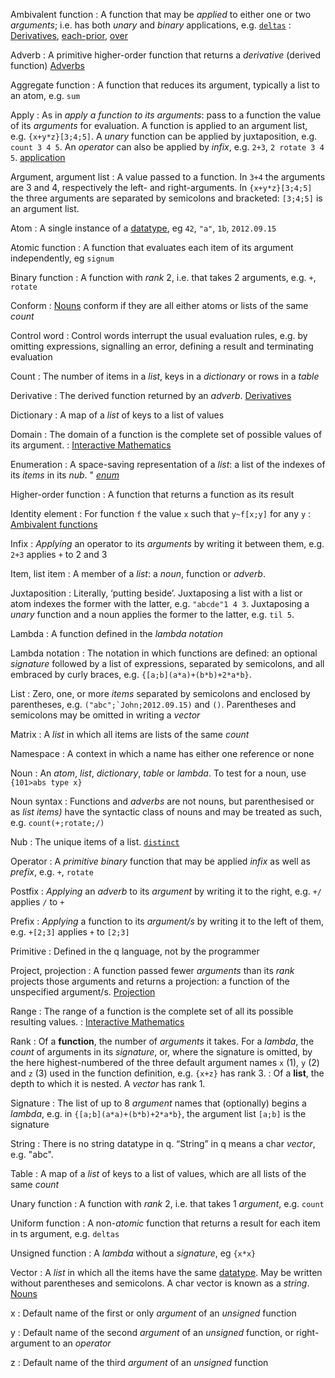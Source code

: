 Ambivalent function
: A function that may be _applied_ to either one or two _arguments_; i.e. has both _unary_ and _binary_ applications, e.g. [`deltas`](arithmetic-integer/#deltas)
: <i class="fa fa-hand-o-right"></i> [Derivatives](adverbs/#derivatives), [each-prior](adverbs/#each-prior), [over](adverbs/#over) 

Adverb
: A primitive higher-order function that returns a _derivative_ (derived function)
<i class="fa fa-hand-o-right"></i> [Adverbs](adverbs)

Aggregate function
: A function that reduces its argument, typically a list to an atom, e.g. `sum`

Apply
: As in _apply a function to its arguments_:  pass to a function the value of its _arguments_ for evaluation. A function is applied to an argument list, e.g. `{x+y*z}[3;4;5]`. A _unary_ function can be applied by juxtaposition, e.g. `count 3 4 5`. An _operator_ can also be applied by _infix_, e.g. `2+3`, `2 rotate 3 4 5`. <i class="fa fa-hand-o-right"></i> [application](syntax/#application)

Argument, argument list
: A value passed to a function. In `3+4` the arguments are 3 and 4, respectively the left- and right-arguments. In `{x+y*z}[3;4;5]` the three arguments are separated by semicolons and bracketed: `[3;4;5]` is an argument list. 

Atom
: A single instance of a [datatype](datatypes), eg `42`, `"a"`, `1b`, `2012.09.15`

Atomic function 
: A function that evaluates each item of its argument independently, eg `signum`

Binary function 
: A function with _rank_ 2, i.e. that takes 2 arguments, e.g. `+`, `rotate`

Conform
: [Nouns](syntax/#nouns) conform if they are all either atoms or lists of the same _count_

Control word
: Control words interrupt the usual evaluation rules, e.g. by omitting expressions, signalling an error, defining a result and terminating evaluation 

Count 
: The number of items in a _list_, keys in a _dictionary_ or rows in a _table_

Derivative
: The derived function returned by an _adverb_.
<i class="fa fa-hand-o-right"></i> [Derivatives](adverbs/#derivatives)

Dictionary
: A map of a _list_ of keys to a list of values

Domain
: The domain of a function is the complete set of possible values of its argument.
: <i class="fa fa-hand-o-right"></i> [Interactive Mathematics](http://www.intmath.com/functions-and-graphs/2a-domain-and-range.php)

Enumeration
: A space-saving representation of a _list_: a list of the indexes of its _items_ in its _nub_.
"<i class="fa fa-hand-o-right"></i> [_enum_](listfunctions/#enum)

Higher-order function
: A function that returns a function as its result

Identity element
: For function `f` the value `x` such that `y~f[x;y]` for any `y` 
: <i class="fa fa-hand-o-right"></i> [Ambivalent functions](FIXME)

Infix
: _Applying_ an operator to its _arguments_ by writing it between them, e.g.  
`2+3`  applies `+` to 2 and 3

Item, list item
: A member of a _list_: a _noun_, function or _adverb_. 

Juxtaposition
: Literally, ‘putting beside’. Juxtaposing a list with a list or atom indexes the former with the latter, e.g. `"abcde"1 4 3`. Juxtaposing a _unary_ function and a noun applies the former to the latter, e.g. `til 5`.

Lambda
: A function defined in the _lambda notation_

Lambda notation
: The notation in which functions are defined: an optional _signature_ followed by a list of expressions, separated by semicolons, and all embraced by curly braces, e.g. `{[a;b](a*a)+(b*b)+2*a*b}`. 

List
: Zero, one, or more _items_ separated by semicolons and enclosed by parentheses, e.g. ``("abc";`John;2012.09.15)`` and `()`. Parentheses and semicolons may be omitted in writing a _vector_

Matrix
: A _list_ in which all items are lists of the same _count_

Namespace
: A context in which a name has either one reference or none

Noun
: An _atom_, _list_, _dictionary_, _table_ or _lambda_. To test for a noun, use `{101>abs type x}`

Noun syntax
: Functions and _adverbs_ are not nouns, but parenthesised or as _list items)_ have the syntactic class of nouns and may be treated as such, e.g. `count(+;rotate;/)`

Nub
: The unique items of a list. <i class="fa fa-hand-o-right"></i> [`distinct`](listfunctions/#distinct)

Operator
: A _primitive_ _binary_ function that may be applied _infix_ as well as _prefix_, e.g. `+`, `rotate`

Postfix
: _Applying_ an _adverb_ to its _argument_ by writing it to the right, e.g. `+/` applies `/` to `+`

Prefix
: _Applying_ a function to its _argument/s_ by writing it to the left of them, e.g. `+[2;3]` applies `+` to `[2;3]`

Primitive
: Defined in the q language, not by the programmer

Project, projection
: A function passed fewer _arguments_ than its _rank_ projects those arguments and returns a projection: a function of the unspecified argument/s. <i class="fa fa-hand-o-right"></i> [Projection](FIXME)

Range 
: The range of a function is the complete set of all its possible resulting values.
: <i class="fa fa-hand-o-right"></i> [Interactive Mathematics](http://www.intmath.com/functions-and-graphs/2a-domain-and-range.php)

Rank
: Of a **function**, the number of _arguments_ it takes. For a _lambda_, the _count_ of arguments in its _signature_, or, where the signature is omitted, by the here highest-numbered of the three default argument names `x` (1), `y` (2) and `z` (3) used in the function definition, e.g. `{x+z}` has rank 3.
: Of a **list**, the depth to which it is nested. A _vector_ has rank 1.

Signature
: The list of up to 8 _argument_ names that (optionally) begins a _lambda_, e.g. in `{[a;b](a*a)+(b*b)+2*a*b}`, the argument list `[a;b]` is the signature

String
: There is no string datatype in q. “String” in q means a char _vector_, e.g. "abc". 

Table
: A map of a _list_ of keys to a list of values, which are all lists of the same _count_

Unary function
: A function with _rank_ 2, i.e. that takes 1 _argument_, e.g. `count`

Uniform function
: A non-_atomic_ function that returns a result for each item in ts argument, e.g. `deltas`

Unsigned function
: A _lambda_ without a _signature_, eg `{x*x}`

Vector
: A _list_ in which all the items have the same [datatype](datatypes). May be written without parentheses and semicolons. A char vector is known as a _string_. <i class="fa fa-hand-o-right"></i> [Nouns](elements/#nouns)

x
: Default name of the first or only _argument_ of an _unsigned_ function

y
: Default name of the second _argument_ of an _unsigned_ function, or right-argument to an _operator_

z
: Default name of the third _argument_ of an _unsigned_ function
